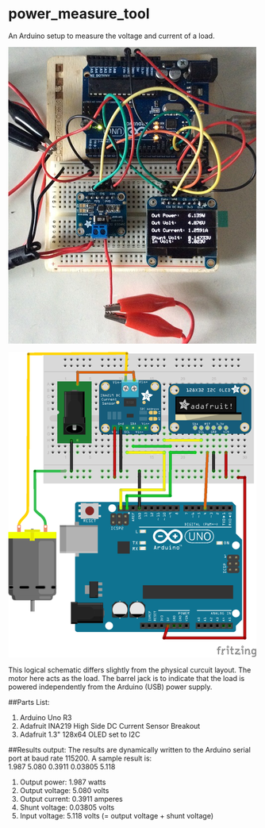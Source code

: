 power_measure_tool
==================

An Arduino setup to measure the voltage and current of a load.

<a href="misc/front.jpg"><img src="misc/front-small.jpg" align="centre" ></a>

<a href="misc/schematic.png"><img src="misc/schematic.png" align="centre" width="500" height="615" ></a>

This logical schematic differs slightly from the physical curcuit layout. The motor here acts as the load. The barrel jack is to indicate that the load is powered independently from the Arduino (USB) power supply.

##Parts List:
1. Arduino Uno R3
2. Adafruit INA219 High Side DC Current Sensor Breakout
3. Adafruit 1.3" 128x64 OLED set to I2C

##Results output:
The results are dynamically written to the Arduino serial port at baud rate 115200. A sample result is:  
1.987 5.080 0.3911 0.03805 5.118

1. Output power: 1.987 watts
2. Output voltage: 5.080 volts
3. Output current: 0.3911 amperes
4. Shunt voltage: 0.03805 volts
5. Input voltage: 5.118 volts (= output voltage + shunt voltage)

